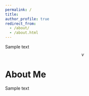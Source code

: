 ```yaml
---
permalink: /
title: 
author_profile: true
redirect_from: 
  - /about/
  - /about.html
---
```


Sample text $$\nu$$ 

# About Me 

Sample text